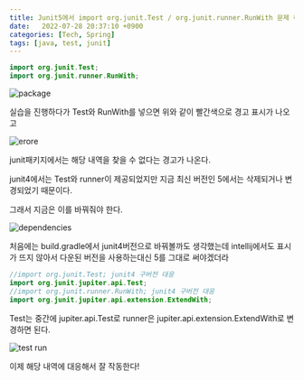 ```yaml
---
title: Junit5에서 import org.junit.Test / org.junit.runner.RunWith 문제 해결 방법
date:   2022-07-28 20:37:10 +0900
categories: [Tech, Spring]
tags: [java, test, junit]
---
```


```java
import org.junit.Test;
import org.junit.runner.RunWith;
```

![package](https://user-images.githubusercontent.com/85277660/210802074-9c201ab4-bf85-47f0-a974-049824c6fbbc.png)

실습을 진행하다가 Test와 RunWith를 넣으면 위와 같이 빨간색으로 경고 표시가 나오고

![erore](https://user-images.githubusercontent.com/85277660/210802090-ca919e37-dabe-41a4-a7c0-8c09c5b389a3.png)

junit패키지에서는 해당 내역을 찾을 수 없다는 경고가 나온다.

junit4에서는 Test와 runner이 제공되었지만 지금 최신 버전인 5에서는 삭제되거나 변경되었기 때문이다.

그래서 지금은 이를 바꿔줘야 한다.

![dependencies](https://user-images.githubusercontent.com/85277660/210802164-8dcaf4d4-48f1-4de6-9388-29830c2def76.png)

처음에는 build.gradle에서 junit4버전으로 바꿔볼까도 생각했는데 intellij에서도 표시가 뜨지 않아서 다운된 버전을 사용하는대신 5를 그대로 써야겠더라

```java
//import org.junit.Test; junit4 구버전 대응
import org.junit.jupiter.api.Test;
//import org.junit.runner.RunWith; junit4 구버전 대응
import org.junit.jupiter.api.extension.ExtendWith;
```

Test는 중간에 jupiter.api.Test로
runner은 jupiter.api.extension.ExtendWith로 변경하면 된다. 

![test run](https://user-images.githubusercontent.com/85277660/210802244-d1a7e1d2-f630-4d66-b450-53b83ba89322.png)

이제 해당 내역에 대응해서 잘 작동한다!
